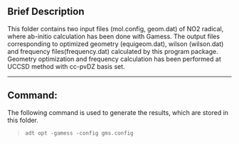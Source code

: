 ## Brief Description


This folder contains two input files (mol.config, geom.dat) of NO2 radical, where ab-initio calculation has been done with Gamess. 
The output files corresponding to optimized geometry (equigeom.dat), wilson (wilson.dat) and frequency files(frequency.dat) calculated by this program package. 
Geometry optimization and frequency calculation has been performed at UCCSD method with cc-pvDZ basis set.

---
## Command:

The following command is used to generate the results, which are stored in this folder.


>`adt opt -gamess -config gms.config`
